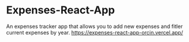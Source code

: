 # Expenses-React-App
An expenses tracker app that allows you to add new expenses and fitler current expenses by year. https://expenses-react-app-orcin.vercel.app/
